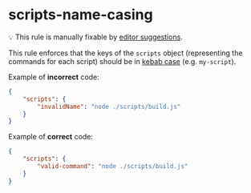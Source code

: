 # scripts-name-casing

💡 This rule is manually fixable by [editor suggestions](https://eslint.org/docs/latest/use/core-concepts#rule-suggestions).

<!-- end auto-generated rule header -->

This rule enforces that the keys of the `scripts` object (representing the commands for each script) should be in [kebab case](https://developer.mozilla.org/en-US/docs/Glossary/Kebab_case) (e.g. `my-script`).

Example of **incorrect** code:

```json
{
	"scripts": {
		"invalidName": "node ./scripts/build.js"
	}
}
```

Example of **correct** code:

```json
{
	"scripts": {
		"valid-command": "node ./scripts/build.js"
	}
}
```

